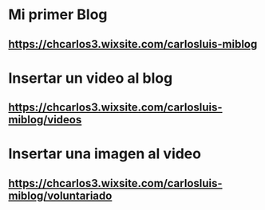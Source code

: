 # Mi primer Blog
## https://chcarlos3.wixsite.com/carlosluis-miblog

# Insertar un video al blog
## https://chcarlos3.wixsite.com/carlosluis-miblog/videos

# Insertar una imagen al video
## https://chcarlos3.wixsite.com/carlosluis-miblog/voluntariado

